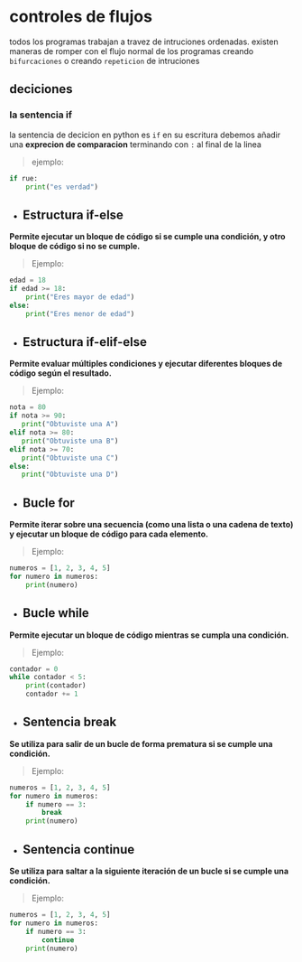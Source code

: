 # controles de flujos 
todos los programas trabajan a travez de intruciones ordenadas.
existen maneras de romper con el flujo normal de los programas creando `bifurcaciones` o creando `repeticion` de intruciones 
## deciciones
### la sentencia if
la sentencia de decicion en python es `if` en su escritura debemos añadir una **exprecion  de comparacion** terminando con `:` al final de la linea 
> ejemplo:

```python
if rue:
    print("es verdad")
```
- ## Estructura if-else
 **Permite ejecutar un bloque de código si se cumple una condición, y otro bloque de código si no se cumple.**
>Ejemplo:
```python
edad = 18
if edad >= 18:
    print("Eres mayor de edad")
else:
    print("Eres menor de edad")
 ```
- ## Estructura if-elif-else
 **Permite evaluar múltiples condiciones y ejecutar diferentes bloques de código según el resultado.**
>Ejemplo:
 ```python
nota = 80
if nota >= 90:
    print("Obtuviste una A")
elif nota >= 80:
    print("Obtuviste una B")
elif nota >= 70:
    print("Obtuviste una C")
else:
    print("Obtuviste una D")
 ```
- ## Bucle for
 **Permite iterar sobre una secuencia (como una lista o una cadena de texto) y ejecutar un bloque de código para cada elemento.**
>Ejemplo:
```python
numeros = [1, 2, 3, 4, 5]
for numero in numeros:
    print(numero)
 ```
- ## Bucle while
 **Permite ejecutar un bloque de código mientras se cumpla una condición.**
>Ejemplo:
```python
contador = 0
while contador < 5:
    print(contador)
    contador += 1
 ```
- ## Sentencia break
 **Se utiliza para salir de un bucle de forma prematura si se cumple una condición.**
>Ejemplo:
```python
numeros = [1, 2, 3, 4, 5]
for numero in numeros:
    if numero == 3:
        break
    print(numero)
 ```
- ## Sentencia continue
 **Se utiliza para saltar a la siguiente iteración de un bucle si se cumple una condición.**
>Ejemplo:
```python
numeros = [1, 2, 3, 4, 5]
for numero in numeros:
    if numero == 3:
        continue
    print(numero)
```